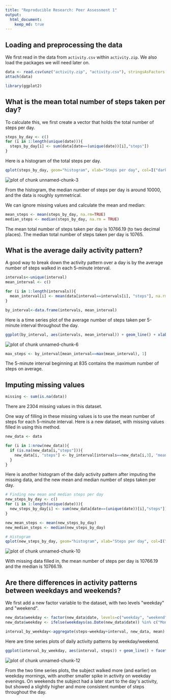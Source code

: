 ```yaml
---
title: "Reproducible Research: Peer Assessment 1"
output: 
  html_document:
    keep_md: true
---
```



## Loading and preprocessing the data
We first read in the data from `activity.csv` within `activity.zip`. We also load the packages we will need later on.

```r
data <- read.csv(unz("activity.zip", "activity.csv"), stringsAsFactors = FALSE)
attach(data)

library(ggplot2)
```


## What is the mean total number of steps taken per day?

To calculate this, we first create a vector that holds the total number of steps per day.


```r
steps_by_day <- c()
for (i in 1:length(unique(date))){
  steps_by_day[i] <- sum(data[date==(unique(date))[i],"steps"])
}
```

Here is a histogram of the total steps per day. 


```r
qplot(steps_by_day, geom="histogram", xlab="Steps per day", col=I("dark blue"), fill=I("blue"))
```

![plot of chunk unnamed-chunk-3](figure/unnamed-chunk-3-1.png)

From the histogram, the median number of steps per day is around 10000, and the data is roughly symmetrical.

We can ignore missing values and calculate the mean and median:


```r
mean_steps <- mean(steps_by_day, na.rm=TRUE)
median_steps <- median(steps_by_day, na.rm = TRUE)
```

The mean total number of steps taken per day is 10766.19 (to two decimal places). The median total number of steps taken per day is 10765.


## What is the average daily activity pattern?

A good way to break down the activity pattern over a day is by the average number of steps walked in each 5-minute interval.


```r
intervals<-unique(interval)
mean_interval <- c()

for (i in 1:length(intervals)){
  mean_interval[i] <- mean(data[interval==intervals[i], "steps"], na.rm=TRUE)
}

by_interval<-data.frame(intervals, mean_interval)
```

Here is a time series plot of the average number of steps taken per 5-minute interval throughout the day.


```r
ggplot(by_interval, aes(intervals, mean_interval)) + geom_line() + xlab("Interval") + ylab("Mean number of steps")
```

![plot of chunk unnamed-chunk-6](figure/unnamed-chunk-6-1.png)


```r
max_steps <- by_interval[mean_interval==max(mean_interval), 1]
```

The 5-minute interval beginning at 835 contains the maximum number of steps on average.


## Imputing missing values


```r
missing <- sum(is.na(data))
```

There are 2304 missing values in this dataset.

One way of filling in these missing values is to use the mean number of steps for each 5-minute interval. Here is a new dataset, with missing values filled in using this method.


```r
new_data <- data

for (i in 1:nrow(new_data)){
  if (is.na(new_data[i,"steps"])){
    new_data[i, "steps"] <- by_interval[intervals==new_data[i,3], "mean_interval"]
  }
}
```

Here is another histogram of the daily activity pattern after imputing the missing data, and the new mean and median number of steps taken per day.


```r
# Finding new mean and median steps per day
new_steps_by_day <- c()
for (i in 1:length(unique(date))){
  new_steps_by_day[i] <- sum(new_data[date==(unique(date))[i],"steps"])
}

new_mean_steps <- mean(new_steps_by_day)
new_median_steps <- median(new_steps_by_day)

# Histogram
qplot(new_steps_by_day, geom="histogram", xlab="Steps per day", col=I("dark blue"), fill=I("blue"))
```

![plot of chunk unnamed-chunk-10](figure/unnamed-chunk-10-1.png)

With missing data filled in, the mean number of steps per day is 10766.19 and the median is 10766.19.


## Are there differences in activity patterns between weekdays and weekends?

We first add a new factor variable to the dataset, with two levels "weekday" and "weekend".


```r
new_data$weekday <- factor(new_data$date, levels=c("weekday", "weekend"))
new_data$weekday <- ifelse(weekdays(as.Date(new_data$date)) %in% c("Monday", "Tuesday", "Wednesday", "Thursday", "Friday"), "weekday", "weekend")

interval_by_weekday<-aggregate(steps~weekday+interval, new_data, mean)
```

Here are time series plots of daily activity patterns by weekday/weekend.


```r
ggplot(interval_by_weekday, aes(interval, steps)) + geom_line() + facet_wrap(~weekday)
```

![plot of chunk unnamed-chunk-12](figure/unnamed-chunk-12-1.png)

From the two time series plots, the subject walked more (and earlier) on weekday mornings, with another smaller spike in activity on weekday evenings. On weekends the subject had a later start to the day's activity, but showed a slightly higher and more consistent number of steps throughout the day.
